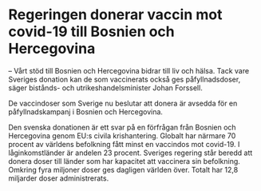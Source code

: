 # Regeringen donerar vaccin mot covid-19 till Bosnien och Hercegovina

– Vårt stöd till Bosnien och Hercegovina bidrar till liv och hälsa. Tack vare Sveriges donation kan de som vaccinerats också ges påfyllnadsdoser, säger bistånds- och utrikeshandelsminister Johan Forssell.

De vaccindoser som Sverige nu beslutar att donera är avsedda för en påfyllnadskampanj i Bosnien och Hercegovina.

Den svenska donationen är ett svar på en förfrågan från Bosnien och Hercegovina genom EU:s civila krishantering. Globalt har närmare 70 procent av världens befolkning fått minst en vaccindos mot covid-19. I låginkomstländer är andelen 23 procent. Sveriges regering står beredd att donera doser till länder som har kapacitet att vaccinera sin befolkning. Omkring fyra miljoner doser ges dagligen världen över. Totalt har 12,8 miljarder doser administrerats.
